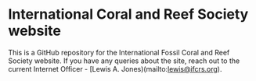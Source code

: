# International Coral and Reef Society website

This is a GitHub repository for the International Fossil Coral and Reef Society website. If you have any queries about the site, reach out to the current Internet Officer - [Lewis A. Jones)(mailto:lewis@ifcrs.org).

